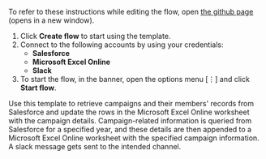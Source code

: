 To refer to these instructions while editing the flow, open [the github page](Retrieve%20campaign-related%20records%20from%20Salesforce%20and%20update%20the%20rows%20in%20Microsoft%20Excel%20Online%20with%20campaign%20details_instructions.md) (opens in a new window).

1. Click **Create flow** to start using the template.
2. Connect to the following accounts by using your credentials:
   - **Salesforce** 
   - **Microsoft Excel Online**
   - **Slack**
3. To start the flow, in the banner, open the options menu [⋮] and click **Start flow**.

Use this template to retrieve campaigns and their members' records from Salesforce and update the rows in the Microsoft Excel Online worksheet with the campaign details. Campaign-related information is queried from Salesforce for a specified year, and these details are then appended to a Microsoft Excel Online worksheet with the specified campaign information. A slack message gets sent to the intended channel.
